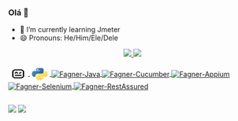 ### Olá 👋

- 🌱 I’m currently learning Jmeter
- 😄 Pronouns: He/Him/Ele/Dele

<div align="center">
  <a href="https://github.com/fagnerjoao">
  <img height="180em" src="https://github-readme-stats.vercel.app/api?username=fagnerjoao&show_icons=true&theme=dracula&include_all_commits=true&count_private=true"/>
  <img height="180em" src="https://github-readme-stats.vercel.app/api/top-langs/?username=fagnerjoao&layout=compact&langs_count=7&theme=dracula"/>
</div>
  
  
<div style="display: inline_block"><br>
  <img align="center" alt="Fagner-Robot" height="30" width="40" src="https://raw.githubusercontent.com/vscode-icons/vscode-icons/master/icons/file_type_robotframework.svg?sanitize=true">
  <img align="center" alt="Fagner-Python" height="30" width="40" src="https://raw.githubusercontent.com/devicons/devicon/master/icons/python/python-original.svg">
  <img align="center" alt="Fagner-Java" height="30" width="40" src="https://cdn.jsdelivr.net/gh/devicons/devicon/icons/java/java-original.svg">
  <img align="center" alt="Fagner-Cucumber" height="30" width="40" src="https://cdn.jsdelivr.net/gh/devicons/devicon/icons/cucumber/cucumber-plain.svg">
  <img align="center" alt="Fagner-Appium" height="30" width="40" src="https://cdn.cdnlogo.com/logos/a/64/appium.svg">
  <img align="center" alt="Fagner-Selenium" height="30" width="40" src="https://cdn.jsdelivr.net/gh/devicons/devicon/icons/selenium/selenium-original.svg">
  <img align="center" alt="Fagner-RestAssured" height="30" width="40" src="https://rest-assured.io/img/logo-transparent.png">
</div>
  
  ##
 
<div> 
  <a href = "mailto:fagnerjoao@gmail.com"><img src="https://img.shields.io/badge/-Gmail-%23333?style=for-the-badge&logo=gmail&logoColor=white" target="_blank"></a>
  <a href="https://www.linkedin.com/in/fagner-silva-a924777a" target="_blank"><img src="https://img.shields.io/badge/-LinkedIn-%230077B5?style=for-the-badge&logo=linkedin&logoColor=white" target="_blank"></a> 
</div>
